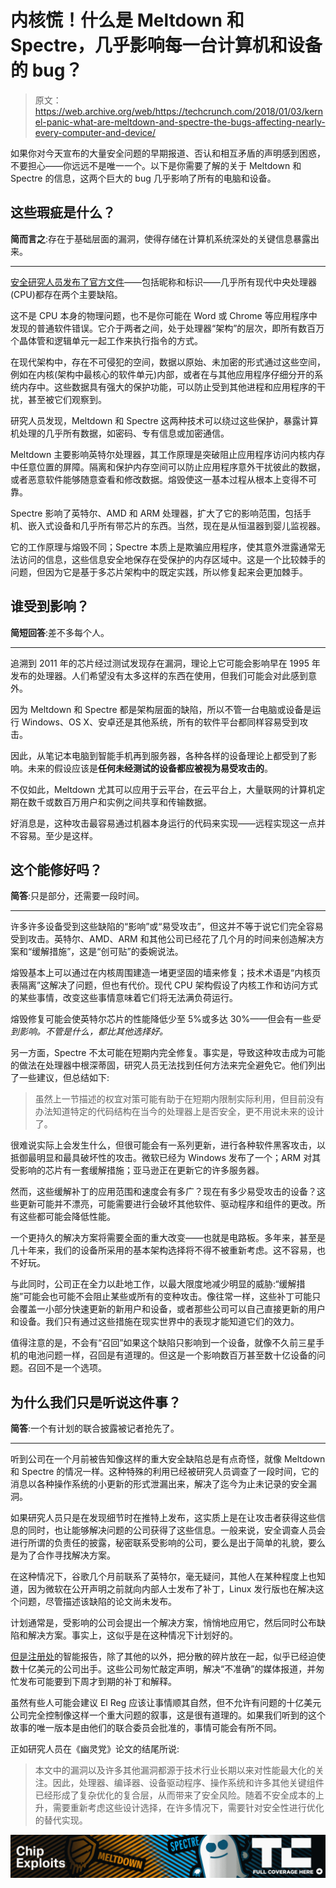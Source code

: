 # 内核慌！什么是 Meltdown 和 Spectre，几乎影响每一台计算机和设备的 bug？

> 原文：<https://web.archive.org/web/https://techcrunch.com/2018/01/03/kernel-panic-what-are-meltdown-and-spectre-the-bugs-affecting-nearly-every-computer-and-device/>

如果你对今天宣布的大量安全问题的早期报道、否认和相互矛盾的声明感到困惑，不要担心——你远远不是唯一一个。以下是你需要了解的关于 Meltdown 和 Spectre 的信息，这两个巨大的 bug 几乎影响了所有的电脑和设备。

## 这些瑕疵是什么？

**简而言之**:存在于基础层面的漏洞，使得存储在计算机系统深处的关键信息暴露出来。

* * *

[安全研究人员发布了官方文件](https://web.archive.org/web/20230405173351/https://meltdownattack.com/)——包括昵称和标识——几乎所有现代中央处理器(CPU)都存在两个主要缺陷。

这不是 CPU 本身的物理问题，也不是你可能在 Word 或 Chrome 等应用程序中发现的普通软件错误。它介于两者之间，处于处理器“架构”的层次，即所有数百万个晶体管和逻辑单元一起工作来执行指令的方式。

在现代架构中，存在不可侵犯的空间，数据以原始、未加密的形式通过这些空间，例如在内核(架构中最核心的软件单元)内部，或者在与其他应用程序仔细分开的系统内存中。这些数据具有强大的保护功能，可以防止受到其他进程和应用程序的干扰，甚至被它们观察到。

研究人员发现，Meltdown 和 Spectre 这两种技术可以绕过这些保护，暴露计算机处理的几乎所有数据，如密码、专有信息或加密通信。

Meltdown 主要影响英特尔处理器，其工作原理是突破阻止应用程序访问内核内存中任意位置的屏障。隔离和保护内存空间可以防止应用程序意外干扰彼此的数据，或者恶意软件能够随意查看和修改数据。熔毁使这一基本过程从根本上变得不可靠。

Spectre 影响了英特尔、AMD 和 ARM 处理器，扩大了它的影响范围，包括手机、嵌入式设备和几乎所有带芯片的东西。当然，现在是从恒温器到婴儿监视器。

它的工作原理与熔毁不同；Spectre 本质上是欺骗应用程序，使其意外泄露通常无法访问的信息，这些信息安全地保存在受保护的内存区域中。这是一个比较棘手的问题，但因为它是基于多芯片架构中的既定实践，所以修复起来会更加棘手。

## 谁受到影响？

**简短回答**:差不多每个人。

* * *

追溯到 2011 年的芯片经过测试发现存在漏洞，理论上它可能会影响早在 1995 年发布的处理器。人们希望没有太多这样的东西在使用，但我们可能会对此感到意外。

因为 Meltdown 和 Spectre 都是架构层面的缺陷，所以不管一台电脑或设备是运行 Windows、OS X、安卓还是其他系统，所有的软件平台都同样容易受到攻击。

因此，从笔记本电脑到智能手机再到服务器，各种各样的设备理论上都受到了影响。未来的假设应该是**任何未经测试的设备都应被视为易受攻击的**。

不仅如此，Meltdown 尤其可以应用于云平台，在云平台上，大量联网的计算机定期在数千或数百万用户和实例之间共享和传输数据。

好消息是，这种攻击最容易通过机器本身运行的代码来实现——远程实现这一点并不容易。至少是这样。

## 这个能修好吗？

**简答**:只是部分，还需要一段时间。

* * *

许多许多设备受到这些缺陷的“影响”或“易受攻击”，但这并不等于说它们完全容易受到攻击。英特尔、AMD、ARM 和其他公司已经花了几个月的时间来创造解决方案和“缓解措施”，这是“创可贴”的委婉说法。

熔毁基本上可以通过在内核周围建造一堵更坚固的墙来修复；技术术语是“内核页表隔离”这解决了问题，但也有代价。现代 CPU 架构假设了内核工作和访问方式的某些事情，改变这些事情意味着它们将无法满负荷运行。

熔毁修复可能会使英特尔芯片的性能降低少至 5%或多达 30%——但会有一些*受到影响。不管是什么，都比其他选择好。*

另一方面，Spectre 不太可能在短期内完全修复。事实是，导致这种攻击成为可能的做法在处理器中根深蒂固，研究人员无法找到任何方法来完全避免它。他们列出了一些建议，但总结如下:

> 虽然上一节描述的权宜对策可能有助于在短期内限制实际利用，但目前没有办法知道特定的代码结构在当今的处理器上是否安全，更不用说未来的设计了。

很难说实际上会发生什么，但很可能会有一系列更新，进行各种软件黑客攻击，以抵御最明显和最具破坏性的攻击。微软已经为 Windows 发布了一个；ARM 对其受影响的芯片有一套缓解措施；亚马逊正在更新它的许多服务器。

然而，这些缓解补丁的应用范围和速度会有多广？现在有多少易受攻击的设备？这些更新可能并不漂亮，可能需要进行会破坏其他软件、驱动程序和组件的更改。所有这些都可能会降低性能。

一个更持久的解决方案将需要全面的重大改变——也就是电路板。多年来，甚至是几十年来，我们的设备所采用的基本架构选择将不得不被重新考虑。这不容易，也不好玩。

与此同时，公司正在全力以赴地工作，以最大限度地减少明显的威胁:“缓解措施”可能会也可能不会阻止某些或所有的变种攻击。像往常一样，这些补丁可能只会覆盖一小部分快速更新的新用户和设备，或者那些公司可以自己直接更新的用户和设备。我们只有通过这些措施在现实世界中的表现才能知道它们的效力。

值得注意的是，不会有“召回”如果这个缺陷只影响到一个设备，就像不久前三星手机的电池问题一样，召回是有道理的。但这是一个影响数百万甚至数十亿设备的问题。召回不是一个选项。

## 为什么我们只是听说这件事？

**简答**:一个有计划的联合披露被记者抢先了。

* * *

听到公司在一个月前被告知像这样的重大安全缺陷总是有点奇怪，就像 Meltdown 和 Spectre 的情况一样。这种特殊的利用已经被研究人员调查了一段时间，它的消息以各种操作系统的小更新的形式泄漏出来，解决了迄今为止未记录的安全漏洞。

如果研究人员只是在发现细节时在推特上发布，这实质上是在让攻击者获得这些信息的同时，也让能够解决问题的公司获得了这些信息。一般来说，安全调查人员会进行所谓的负责任的披露，秘密联系受影响的公司，要么是出于简单的礼貌，要么是为了合作寻找解决方案。

在这种情况下，谷歌几个月前联系了英特尔，毫无疑问，其他人在某种程度上也知道，因为微软在公开声明之前就向内部人士发布了补丁，Linux 发行版也在解决这个问题，尽管描述该缺陷的论文尚未发布。

计划通常是，受影响的公司会提出一个解决方案，悄悄地应用它，然后同时公布缺陷和解决方案。事实上，这似乎是在这种情况下计划好的。

[但是注册处](https://web.archive.org/web/20230405173351/https://www.theregister.co.uk/2018/01/02/intel_cpu_design_flaw/)的智能报告，除了其他的以外，把分散的碎片放在一起，似乎已经迫使数十亿美元的公司出手。这些公司匆忙敲定声明，解决“不准确”的媒体报道，并匆忙发布可能要到下周才到期的补丁和解释。

虽然有些人可能会建议 El Reg 应该让事情顺其自然，但不允许有问题的十亿美元公司完全控制像这样一个重大问题的叙事，这是很有道理的。如果我们听到的这个故事的唯一版本是由他们的联合委员会批准的，事情可能会有所不同。

正如研究人员在《幽灵党》论文的结尾所说:

> 本文中的漏洞以及许多其他漏洞都源于技术行业长期以来对性能最大化的关注。因此，处理器、编译器、设备驱动程序、操作系统和许多其他关键组件已经形成了复杂优化的复合层，从而带来了安全风险。随着不安全成本的上升，需要重新考虑这些设计选择，在许多情况下，需要针对安全性进行优化的替代实现。

[![](img/c535a2787154eb49fa279741cbfc4234.png)](https://web.archive.org/web/20230405173351/https://techcrunch.com/tag/meltdown-spectre/)